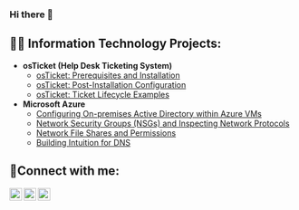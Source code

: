 ### Hi there 👋

<h2>👨‍💻 Information Technology Projects:</h2>

- <b>osTicket (Help Desk Ticketing System)</b>
  - [osTicket: Prerequisites and Installation](https://github.com/knguyen98/osticket-prereqs)
  - [osTicket: Post-Installation Configuration](https://github.com/knguyen98/post-install-config)
  - [osTicket: Ticket Lifecycle Examples](https://github.com/knguyen98/ticket-lifecycle)
- <b>Microsoft Azure</b>
  - [Configuring On-premises Active Directory within Azure VMs](https://github.com/knguyen98/configure-ad)
  - [Network Security Groups (NSGs) and Inspecting Network Protocols](https://github.com/knguyen98/azure-network-protocols)
  - [Network File Shares and Permissions](https://github.com/knguyen98/Network-File-Shares-and-Permissions)
  - [Building Intuition for DNS](https://github.com/knguyen98/Building-Intuition-for-DNS)

<h2>🤳Connect with me:</h2>

[<img align="left" alt="Josh | Twitter" width="22px" src="https://cdn.jsdelivr.net/npm/simple-icons@v3/icons/twitter.svg" />][twitter]
[<img align="left" alt="Josh | LinkedIn" width="22px" src="https://cdn.jsdelivr.net/npm/simple-icons@v3/icons/linkedin.svg" />][linkedin]
[<img align="left" alt="Josh | Instagram" width="22px" src="https://cdn.jsdelivr.net/npm/simple-icons@v3/icons/instagram.svg" />][instagram]

[twitter]: https://twitter.com/Josh
[instagram]: https://www.instagram.com/Josh
[linkedin]: https://linkedin.com/in/Jos

